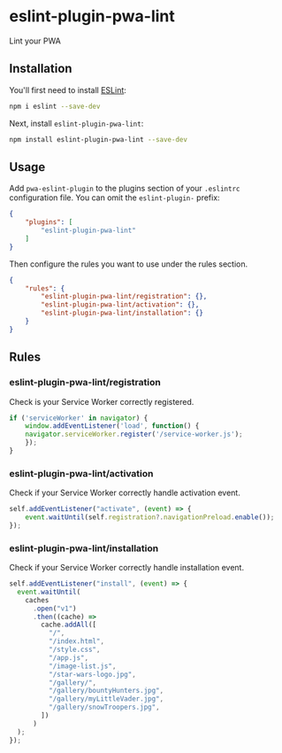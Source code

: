 # eslint-plugin-pwa-lint

Lint your PWA

## Installation

You'll first need to install [ESLint](https://eslint.org/):

```sh
npm i eslint --save-dev
```

Next, install `eslint-plugin-pwa-lint`:

```sh
npm install eslint-plugin-pwa-lint --save-dev
```

## Usage

Add `pwa-eslint-plugin` to the plugins section of your `.eslintrc` configuration file. You can omit the `eslint-plugin-` prefix:

```json
{
    "plugins": [
        "eslint-plugin-pwa-lint"
    ]
}
```


Then configure the rules you want to use under the rules section.

```json
{
    "rules": {
        "eslint-plugin-pwa-lint/registration": {},
        "eslint-plugin-pwa-lint/activation": {},
        "eslint-plugin-pwa-lint/installation": {}
    }
}
```

## Rules

### eslint-plugin-pwa-lint/registration

Check is your Service Worker correctly registered.

```js
if ('serviceWorker' in navigator) {
    window.addEventListener('load', function() {
    navigator.serviceWorker.register('/service-worker.js');
    });
}
```

### eslint-plugin-pwa-lint/activation

Check if your Service Worker correctly handle activation event.

```js
self.addEventListener("activate", (event) => {
    event.waitUntil(self.registration?.navigationPreload.enable());
});
```

### eslint-plugin-pwa-lint/installation

Check if your Service Worker correctly handle installation event.

```js
self.addEventListener("install", (event) => {
  event.waitUntil(
    caches
      .open("v1")
      .then((cache) =>
        cache.addAll([
          "/",
          "/index.html",
          "/style.css",
          "/app.js",
          "/image-list.js",
          "/star-wars-logo.jpg",
          "/gallery/",
          "/gallery/bountyHunters.jpg",
          "/gallery/myLittleVader.jpg",
          "/gallery/snowTroopers.jpg",
        ])
      )
  );
});
```

